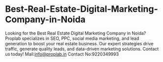 # Best-Real-Estate-Digital-Marketing-Company-in-Noida
Looking for the Best Real Estate Digital Marketing Company in Noida? Proplab specializes in SEO, PPC, social media marketing, and lead generation to boost your real estate business. Our expert strategies drive traffic, generate quality leads, and  data-driven marketing solutions. Contact us today! Mail:info@proplab.in Contact No:9220349993
